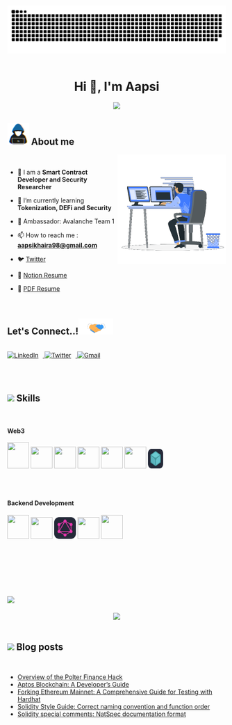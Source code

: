 
<div align="center">
<picture>
  <source
    media="(prefers-color-scheme: dark)"
    srcset="https://raw.githubusercontent.com/platane/snk/output/github-contribution-grid-snake-dark.svg"
  />
  <source
    media="(prefers-color-scheme: light)"
    srcset="https://raw.githubusercontent.com/platane/snk/output/github-contribution-grid-snake.svg"
  />
  <img
    alt="github contribution grid snake animation"
    src="https://raw.githubusercontent.com/platane/snk/output/github-contribution-grid-snake.svg"
  />
</picture>
</div>
<br>
<h1 align="center">Hi 👋, I'm Aapsi </h1>

<p align="center">
  <a href="https://github.com/DenverCoder1/readme-typing-svg"><img src="https://readme-typing-svg.herokuapp.com?font=Time+New+Roman&color=cyan&size=25&center=true&vCenter=true&width=600&height=100&lines=FullStack+Blockchain+Developer..&hearts;++;Solidity+Smart+Contract+Developer,;Loves+to+learn+new+stuff"></a>
</p>

## <picture><img src = "https://github.com/0xAbdulKhalid/0xAbdulKhalid/raw/main/assets/mdImages/about_me.gif" width = 50px></picture> **About me**

<picture> <img align="right" src="https://github.com/0xAbdulKhalid/0xAbdulKhalid/raw/main/assets/mdImages/Right_Side.gif" width = 250px></picture>

<br>

- 🌱 I am a **Smart Contract Developer and Security Researcher**

- 🌱 I’m currently learning **Tokenization, DEFi and Security** 

- 🌱 Ambassador: Avalanche Team 1

- 📫 How to reach me : **aapsikhaira98@gmail.com**
  
- 🐦 [Twitter](https://x.com/AapsiK)
  
- 📝 [Notion Resume](https://opaque-polyanthus-299.notion.site/GM-GM-17067f4480db802cbfa2f4d82d01dd0e)
  
- 📝 [PDF Resume](https://drive.google.com/file/d/13kPz3DYtFajSLaNnGJCNgj3yDn26-7Ef/view?usp=sharing)
<br>

## <b> Let's Connect..!</b><img src="https://github.com/0xAbdulKhalid/0xAbdulKhalid/raw/main/assets/mdImages/handshake.gif" width ="80">
<br>
<span align="center">

  <a href="https://www.linkedin.com/in/aapsi-khaira-308283162/" target="_blank">
    <img src="https://img.shields.io/badge/linkedin:  AapsiK-%2300acee.svg?color=405DE6&style=for-the-badge&logo=linkedin&logoColor=white" alt="LinkedIn" style="margin-right: 10px;"/>
  </a>

  <a href="https://twitter.com/aapsik" target="_blank">
    <img src="https://img.shields.io/badge/twitter:  aapsik-%2300acee.svg?color=1DA1F2&style=for-the-badge&logo=twitter&logoColor=white" alt="Twitter" style="margin-right: 10px;"/>
  </a>

  <a href="mailto:aapsikhaira98@gmail.com" target="_blank">
    <img src="https://img.shields.io/badge/gmail:  AapsiK-%23EA4335.svg?style=for-the-badge&logo=gmail&logoColor=white" alt="Gmail" />
  </a>

</span>

<br><br>


## <img src="https://media2.giphy.com/media/QssGEmpkyEOhBCb7e1/giphy.gif?cid=ecf05e47a0n3gi1bfqntqmob8g9aid1oyj2wr3ds3mg700bl&rid=giphy.gif" width ="25"><b> Skills</b>
<br>

<p align="center">

  <h4> Web3 </h4>
  <span> 
    <img src="https://raw.githubusercontent.com/marwin1991/profile-technology-icons/refs/heads/main/icons/solidity.png" width="50" height="60" >
    <img src="https://raw.githubusercontent.com/marwin1991/profile-technology-icons/refs/heads/main/icons/hardhat.png" width="50" height="50" >
    <img src="https://raw.githubusercontent.com/marwin1991/profile-technology-icons/refs/heads/main/icons/foundry.png" width="50" height="50" >
    <img src="https://raw.githubusercontent.com/marwin1991/profile-technology-icons/refs/heads/main/icons/ethereum.png" width="50" height="50" >
    <img src="https://raw.githubusercontent.com/marwin1991/profile-technology-icons/refs/heads/main/icons/chainlink.png" width="50" height="50" >
    <img src="https://raw.githubusercontent.com/marwin1991/profile-technology-icons/refs/heads/main/icons/uniswap.png" width="50" height="50" >
    <img src="https://github.com/tandpfun/skill-icons/blob/main/icons/IPFS-Dark.svg" width="35" height="45" >
  </span>

  <br><br>

  <h4> Backend Development </h4>
  <span> 
    <img src="https://raw.githubusercontent.com/marwin1991/profile-technology-icons/refs/heads/main/icons/node_js.png" width="50" height="55" >
    <img src="https://raw.githubusercontent.com/marwin1991/profile-technology-icons/refs/heads/main/icons/express.png" width="50" height="50">
    <img src="https://github.com/tandpfun/skill-icons/blob/main/icons/GraphQL-Dark.svg" width="50" height="50">
    <img src="https://raw.githubusercontent.com/marwin1991/profile-technology-icons/refs/heads/main/icons/npm.png" width="50" height="50">
    <img src="https://raw.githubusercontent.com/marwin1991/profile-technology-icons/refs/heads/main/icons/go.png" width="50" height="55">
  </span>

  <br><br>

</p>

<br>
<br>

## <img src="https://media2.giphy.com/media/QssGEmpkyEOhBCb7e1/giphy.gif?cid=ecf05e47a0n3gi1bfqntqmob8g9aid1oyj2wr3ds3mg700bl&rid=giphy.gif" width ="25">
<!-- GitHub stats -->
<div align="center">

<picture>
  <source
    srcset="https://github-readme-stats.vercel.app/api?username=aapsi&show_icons=true&theme=dark"
    media="(prefers-color-scheme: dark)"
  />
  <source
    srcset="https://github-readme-stats.vercel.app/api?username=aapsi&show_icons=true"
    media="(prefers-color-scheme: light), (prefers-color-scheme: no-preference)"
  />
  <img src="https://github-readme-stats.vercel.app/api?username=aapsi&show_icons=true" />
</picture>
</div>


<br>
<!--START_SECTION:waka-->
<!--END_SECTION:waka-->

## <img src="https://user-images.githubusercontent.com/74038190/216122003-1c7d9078-357a-47f5-81c7-1c4f2552e143.png" width ="25"><b> Blog posts</b>
<br>

<!-- BLOG-POST-LIST:START -->
- [Overview of the Polter Finance Hack](https://coinsbench.com/overview-of-the-polter-finance-hack-d86b839474f5?source=rss-77b7c1eab247------2)
- [Aptos Blockchain: A Developer’s Guide](https://medium.com/@aapsikhaira98/aptos-blockchain-a-developers-guide-ed3b27eb0588?source=rss-77b7c1eab247------2)
- [Forking Ethereum Mainnet: A Comprehensive Guide for Testing with Hardhat](https://medium.com/coinmonks/forking-ethereum-mainnet-a-comprehensive-guide-for-testing-with-hardhat-c78452bf71cb?source=rss-77b7c1eab247------2)
- [Solidity Style Guide: Correct naming convention and function order](https://medium.com/coinmonks/solidity-style-guide-correct-naming-convention-and-function-order-a1976eb0a9a2?source=rss-77b7c1eab247------2)
- [Solidity special comments: NatSpec documentation format](https://coinsbench.com/solidity-special-comments-natspec-documentation-format-388da664a76a?source=rss-77b7c1eab247------2)
<!-- BLOG-POST-LIST:END -->
